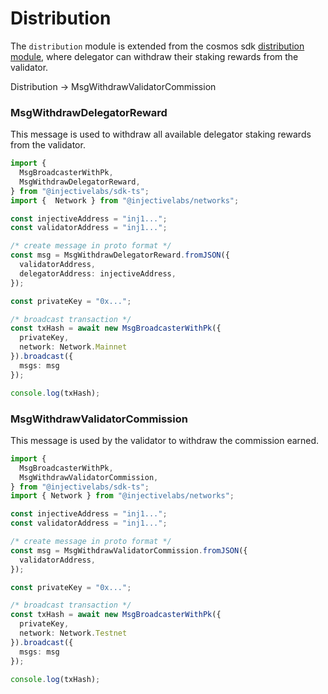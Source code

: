 # Distribution

The `distribution` module is extended from the cosmos sdk [distribution module](https://github.com/InjectiveLabs/cosmos-sdk/tree/master/x/distribution), where delegator can withdraw their staking rewards from the validator.

Distribution -> MsgWithdrawValidatorCommission

### MsgWithdrawDelegatorReward

This message is used to withdraw all available delegator staking rewards from the validator.

```ts
import {
  MsgBroadcasterWithPk,
  MsgWithdrawDelegatorReward,
} from "@injectivelabs/sdk-ts";
import {  Network } from "@injectivelabs/networks";

const injectiveAddress = "inj1...";
const validatorAddress = "inj1...";

/* create message in proto format */
const msg = MsgWithdrawDelegatorReward.fromJSON({
  validatorAddress,
  delegatorAddress: injectiveAddress,
});

const privateKey = "0x...";

/* broadcast transaction */
const txHash = await new MsgBroadcasterWithPk({
  privateKey,
  network: Network.Mainnet
}).broadcast({
  msgs: msg
});

console.log(txHash);
```

### MsgWithdrawValidatorCommission

This message is used by the validator to withdraw the commission earned.

```ts
import {
  MsgBroadcasterWithPk,
  MsgWithdrawValidatorCommission,
} from "@injectivelabs/sdk-ts";
import { Network } from "@injectivelabs/networks";

const injectiveAddress = "inj1...";
const validatorAddress = "inj1...";

/* create message in proto format */
const msg = MsgWithdrawValidatorCommission.fromJSON({
  validatorAddress,
});

const privateKey = "0x...";

/* broadcast transaction */
const txHash = await new MsgBroadcasterWithPk({
  privateKey,
  network: Network.Testnet
}).broadcast({
  msgs: msg
});

console.log(txHash);
```
